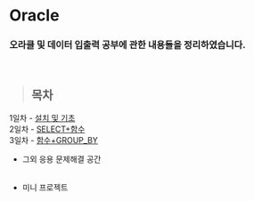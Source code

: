 Oracle
==============

### 오라클 및 데이터 입출력 공부에 관한 내용들을 정리하였습니다.

<br/>

> ## 목차 <br>
 1일차 - [설치 및 기초](https://github.com/Kalph/OracleStudy/tree/master/1Day) <br/>
 2일차 - [SELECT+함수](https://github.com/Kalph/OracleStudy/tree/master/2Day) <br/>
 3일차 - [함수+GROUP_BY](https://github.com/Kalph/OracleStudy/tree/master/3Day) <br/>

    
* 그외 응용 문제해결 공간 <br/>
 []() <br/>
 
* 미니 프로젝트 <br/>
[]()<br/> 

 


